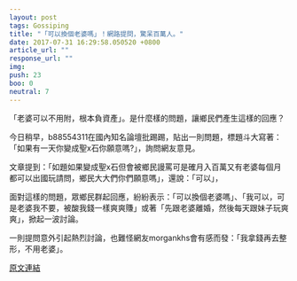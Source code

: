 ```yaml
---
layout: post
tags: Gossiping
title: "「可以換個老婆嗎」！網路提問，驚呆百萬人。"
date: 2017-07-31 16:29:58.050520 +0800
article_url: ""
response_url: ""
img: 
push: 23
boo: 0
neutral: 7
---
```


「老婆可以不用附，根本負資產」。是什麼樣的問題，讓鄉民們產生這樣的回應？

今日稍早，b88554311在國內知名論壇批踢踢，貼出一則問題，標題斗大寫著：「如果有一天你變成聖x石你願意嗎?」，詢問網友意見。

文章提到：「如題如果變成聖x石但會被鄉民謾罵可是確月入百萬又有老婆每個月都可以出國玩請問，鄉民大大們你們願意嗎」，還說：「可以」，

面對這樣的問題，眾鄉民群起回應，紛紛表示：「可以換個老婆嗎」、「我可以，可是老婆我不要，被酸我錢一樣爽爽賺」或著「先跟老婆離婚，然後每天跟妹子玩爽爽」，掀起一波討論。

一則提問意外引起熱烈討論，也難怪網友morgankhs會有感而發：「我拿錢再去整形，不用老婆」。

<a href = "https://www.ptt.cc/bbs/Gossiping/M.1501218191.A.F79.html">原文連結</a>

